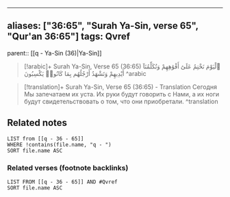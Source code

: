 
---
aliases: ["36:65", "Surah Ya-Sin, verse 65", "Qur'an 36:65"]
tags: Qvref
---

parent:: [[q - Ya-Sin (36)|Ya-Sin]]

> [!arabic]+ Surah Ya-Sin, Verse 65 (36:65)
> <span class="quran-arabic">ٱلْيَوْمَ نَخْتِمُ عَلَىٰٓ أَفْوَٰهِهِمْ وَتُكَلِّمُنَآ أَيْدِيهِمْ وَتَشْهَدُ أَرْجُلُهُم بِمَا كَانُوا۟ يَكْسِبُونَ</span>
^arabic

> [!translation]+ Surah Ya-Sin, Verse 65 (36:65) - Translation
> Сегодня Мы запечатаем их уста. Их руки будут говорить с Нами, а их ноги будут свидетельствовать о том, что они приобретали.
^translation



## Related notes
```dataview
LIST from [[q - 36 - 65]]
WHERE !contains(file.name, "q - ")
SORT file.name ASC
```

### Related verses (footnote backlinks)
```dataview
LIST FROM [[q - 36 - 65]] AND #Qvref
SORT file.name ASC
```

